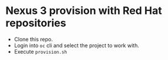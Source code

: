 # Nexus 3 provision with Red Hat repositories

- Clone this repo.
- Login into `oc` cli and select the project to work with.
- Execute `provision.sh`

